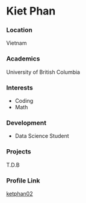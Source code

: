 # Kiet Phan

### Location

Vietnam

### Academics

University of British Columbia

### Interests

- Coding
- Math

### Development

- Data Science Student

### Projects

T.D.B

### Profile Link

[ketphan02](https://github.com/ketphan02)
